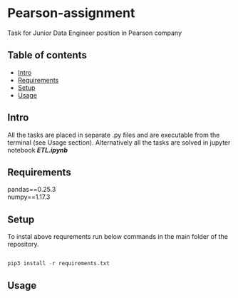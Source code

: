 # Pearson-assignment

Task for Junior Data Engineer position in Pearson company

## Table of contents
* [Intro](#intro)
* [Requirements](#requirements)
* [Setup](#setup)
* [Usage](#usage)


## Intro

All the tasks are placed in separate .py files and are executable from the terminal (see Usage section). Alternatively all the tasks are solved in jupyter notebook ***ETL.ipynb***

## Requirements

pandas==0.25.3  
numpy==1.17.3

## Setup

To instal above requrements run below commands in the main folder of the repository.

```python

pip3 install -r requirements.txt

```

## Usage


